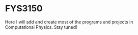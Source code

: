 # FYS3150
Here I will add and create most of the programs and projects in Computational Physics. Stay tuned!
